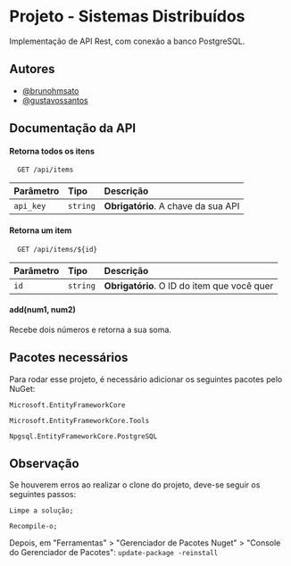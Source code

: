 # Projeto - Sistemas Distribuídos

Implementação de API Rest, com conexão a banco PostgreSQL.

## Autores

- [@brunohmsato](https://github.com/brunohmsato)
- [@gustavossantos](https://github.com/Gustavo-02)

## Documentação da API

#### Retorna todos os itens

```http
  GET /api/items
```

| Parâmetro   | Tipo       | Descrição                           |
| :---------- | :--------- | :---------------------------------- |
| `api_key` | `string` | **Obrigatório**. A chave da sua API |

#### Retorna um item

```http
  GET /api/items/${id}
```

| Parâmetro   | Tipo       | Descrição                                   |
| :---------- | :--------- | :------------------------------------------ |
| `id`      | `string` | **Obrigatório**. O ID do item que você quer |

#### add(num1, num2)

Recebe dois números e retorna a sua soma.

## Pacotes necessários

Para rodar esse projeto, é necessário adicionar os seguintes pacotes pelo NuGet:

`Microsoft.EntityFrameworkCore`

`Microsoft.EntityFrameworkCore.Tools`

`Npgsql.EntityFrameworkCore.PostgreSQL`
## Observação

Se houverem erros ao realizar o clone do projeto, deve-se seguir os seguintes passos:

`Limpe a solução;`

`Recompile-o;`

Depois, em "Ferramentas" > "Gerenciador de Pacotes Nuget" > "Console do Gerenciador de Pacotes": `update-package -reinstall`